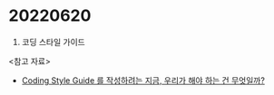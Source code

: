 # 20220620

1. 코딩 스타일 가이드

<참고 자료>

- [Coding Style Guide 를 작성하려는 지금, 우리가 해야 하는 건 무엇일까?](https://velog.io/@dell_mond/Coding-Style-Guide-%EB%A5%BC-%EC%9E%91%EC%84%B1%ED%95%98%EB%A0%A4%EB%8A%94-%EC%A7%80%EA%B8%88-%EC%9A%B0%EB%A6%AC%EA%B0%80-%ED%95%B4%EC%95%BC-%ED%95%98%EB%8A%94-%EA%B1%B4-%EB%AC%B4%EC%97%87%EC%9D%BC%EA%B9%8C)
